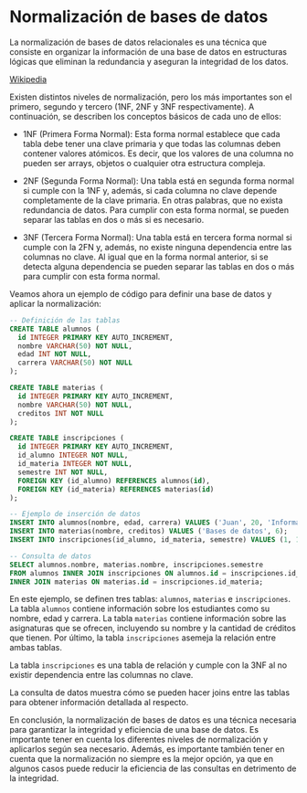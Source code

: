 # Normalización de bases de datos

La normalización de bases de datos relacionales es una técnica que consiste en organizar la información de una base de datos en estructuras lógicas que eliminan la redundancia y aseguran la integridad de los datos.

[Wikipedia](https://es.wikipedia.org/wiki/Normalizaci%C3%B3n_de_bases_de_datos)

Existen distintos niveles de normalización, pero los más importantes son el primero, segundo y tercero (1NF, 2NF y 3NF respectivamente). A continuación, se describen los conceptos básicos de cada uno de ellos:

- 1NF (Primera Forma Normal): Esta forma normal establece que cada tabla debe tener una clave primaria y que todas las columnas deben contener valores atómicos. Es decir, que los valores de una columna no pueden ser arrays, objetos o cualquier otra estructura compleja.

- 2NF (Segunda Forma Normal): Una tabla está en segunda forma normal si cumple con la 1NF y, además, si cada columna no clave depende completamente de la clave primaria. En otras palabras, que no exista redundancia de datos. Para cumplir con esta forma normal, se pueden separar las tablas en dos o más si es necesario.

- 3NF (Tercera Forma Normal): Una tabla está en tercera forma normal si cumple con la 2FN y, además, no existe ninguna dependencia entre las columnas no clave. Al igual que en la forma normal anterior, si se detecta alguna dependencia se pueden separar las tablas en dos o más para cumplir con esta forma normal.

Veamos ahora un ejemplo de código para definir una base de datos y aplicar la normalización:

```sql
-- Definición de las tablas
CREATE TABLE alumnos (
  id INTEGER PRIMARY KEY AUTO_INCREMENT,
  nombre VARCHAR(50) NOT NULL,
  edad INT NOT NULL,
  carrera VARCHAR(50) NOT NULL
);

CREATE TABLE materias (
  id INTEGER PRIMARY KEY AUTO_INCREMENT,
  nombre VARCHAR(50) NOT NULL,
  creditos INT NOT NULL
);

CREATE TABLE inscripciones (
  id INTEGER PRIMARY KEY AUTO_INCREMENT,
  id_alumno INTEGER NOT NULL,
  id_materia INTEGER NOT NULL,
  semestre INT NOT NULL,
  FOREIGN KEY (id_alumno) REFERENCES alumnos(id),
  FOREIGN KEY (id_materia) REFERENCES materias(id)
);

-- Ejemplo de inserción de datos
INSERT INTO alumnos(nombre, edad, carrera) VALUES ('Juan', 20, 'Informática');
INSERT INTO materias(nombre, creditos) VALUES ('Bases de datos', 6);
INSERT INTO inscripciones(id_alumno, id_materia, semestre) VALUES (1, 1, 2020);

-- Consulta de datos
SELECT alumnos.nombre, materias.nombre, inscripciones.semestre
FROM alumnos INNER JOIN inscripciones ON alumnos.id = inscripciones.id_alumno
INNER JOIN materias ON materias.id = inscripciones.id_materia;
```

En este ejemplo, se definen tres tablas: `alumnos`, `materias` e `inscripciones`. La tabla `alumnos` contiene información sobre los estudiantes como su nombre, edad y carrera. La tabla `materias` contiene información sobre las asignaturas que se ofrecen, incluyendo su nombre y la cantidad de créditos que tienen. Por último, la tabla `inscripciones` asemeja la relación entre ambas tablas.

La tabla `inscripciones` es una tabla de relación y cumple con la 3NF al no existir dependencia entre las columnas no clave.

La consulta de datos muestra cómo se pueden hacer joins entre las tablas para obtener información detallada al respecto.

En conclusión, la normalización de bases de datos es una técnica necesaria para garantizar la integridad y eficiencia de una base de datos. Es importante tener en cuenta los diferentes niveles de normalización y aplicarlos según sea necesario. Además, es importante también tener en cuenta que la normalización no siempre es la mejor opción, ya que en algunos casos puede reducir la eficiencia de las consultas en detrimento de la integridad.